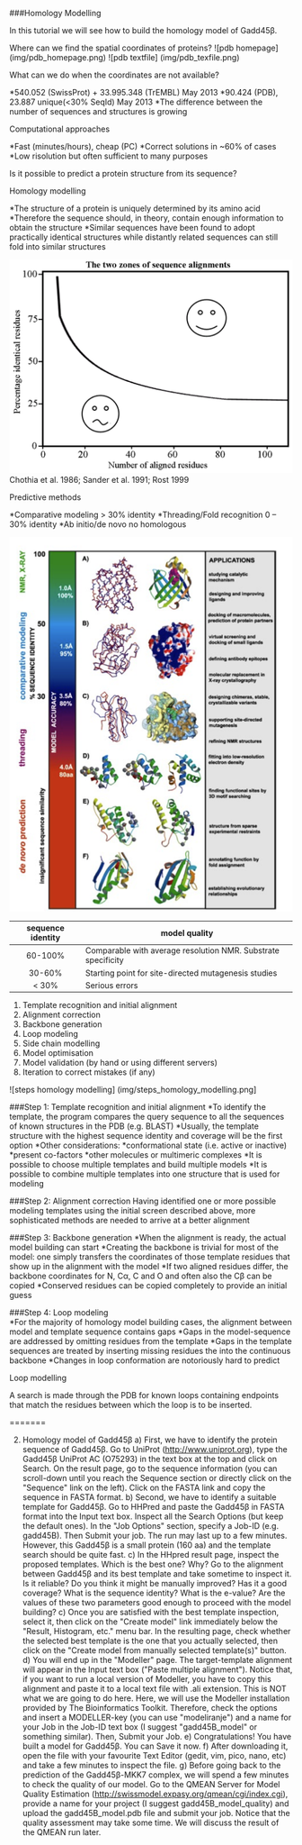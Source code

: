 
###Homology Modelling

In this tutorial we will see how to build the homology model of Gadd45β. 

Where can we find the spatial coordinates of proteins? 
![pdb homepage] (img/pdb_homepage.png)
![pdb textfile] (img/pdb_texfile.png)

What can we do when the coordinates are not available?

*540.052 (SwissProt) + 33.995.348 (TrEMBL) May 2013
*90.424 (PDB), 23.887 unique(<30% SeqId) May 2013
*The difference between the number of sequences and structures is growing

Computational approaches

*Fast (minutes/hours), cheap (PC)
*Correct solutions in ~60% of cases
*Low risolution but often sufficient to many purposes

Is it possible to predict a protein structure from its sequence? 

Homology modelling

*The structure of a protein is uniquely determined by its amino acid
*Therefore the sequence should, in theory, contain enough information to obtain the structure 
*Similar sequences have been found to adopt practically identical structures while distantly related sequences can still fold into similar structures

![sequence-structure identity](img/chothia.png)
Chothia et al. 1986; Sander et al. 1991; Rost 1999

Predictive methods

*Comparative modeling                      > 30% identity
*Threading/Fold recognition                0 – 30% identity
*Ab initio/de novo                         no homologous

![model quality vs xray resolution](img/structure_resolution.png)

sequence identity|model quality
:-----------------:|--------------
60-100%          |Comparable with average resolution NMR. Substrate specificity
30-60%           |Starting point for site-directed mutagenesis studies
< 30%           | Serious errors

1. Template recognition and initial alignment 
2. Alignment correction 
3. Backbone generation 
4. Loop modeling 
5. Side chain modelling 
6. Model optimisation 
7. Model validation (by hand or using different servers)
8. Iteration to correct mistakes (if any)

![steps homology modelling] (img/steps_homology_modelling.png]

###Step 1: Template recognition and initial alignment 
*To identify the template, the program compares the query sequence to all the sequences of known structures in the PDB (e.g. BLAST)
*Usually, the template structure with the highest sequence identity and coverage will be the first option
*Other considerations:
*conformational state (i.e. active or inactive) 
*present co-factors
*other molecules or multimeric complexes
*It is possible to choose multiple templates and build multiple models 
*It is possible to combine multiple templates into one structure that is used for modeling 

###Step 2: Alignment correction
Having identified one or more possible modeling templates using the initial screen described above, more sophisticated methods are needed to arrive at a better alignment 

###Step 3: Backbone generation 
*When the alignment is ready, the actual model building can start 
*Creating the backbone is trivial for most of the model: one simply transfers the coordinates of those template residues that show up in the alignment with the model
*If two aligned residues differ, the backbone coordinates for N, Cα, C and O and often also the Cβ can be copied
*Conserved residues can be copied completely to provide an initial guess 

###Step 4: Loop modeling  
*For the majority of homology model building cases, the alignment between model and template sequence contains gaps 
*Gaps in the model-sequence are addressed by omitting residues from the template 
*Gaps in the template sequences are treated by inserting missing residues the into the continuous backbone 
*Changes in loop conformation are notoriously hard to predict 

Loop modelling

A search is made through the PDB for known loops containing endpoints that match the residues between which the loop is to be inserted. 








=======

2. Homology model of Gadd45β
a) First, we have to identify the protein sequence of Gadd45β. Go to UniProt (http://www.uniprot.org), type the Gadd45β UniProt AC (O75293) in the text box at the top and click on Search. On the result page, go to the sequence information (you can scroll-down until you reach the Sequence section or directly click on the "Sequence" link on the left). Click on the FASTA link and copy the sequence in FASTA format. 
b) Second, we have to identify a suitable template for Gadd45β. Go to HHPred and paste the Gadd45β in FASTA format into the Input text box. Inspect all the Search Options (but keep the default ones).
In the "Job Options" section, specify a Job-ID (e.g. gadd45B). Then Submit your job. The run may last up to a few minutes. However, this Gadd45β is a small protein (160 aa) and the template search should be quite fast.
c) In the HHpred result page, inspect the proposed templates. Which is the best one? Why? Go to the alignment between Gadd45β and its best template and take sometime to inspect it. Is it reliable? Do you think it might be manually improved? Has it a good coverage? What is the sequence identity? What is the e-value? Are the values of these two parameters good enough to proceed with the model building?
c) Once you are satisfied with the best template inspection, select it, then click on the "Create model" link immediately below the "Result, Histogram, etc." menu bar. In the resulting page, check whether the selected best template is the one that you actually selected, then click on the "Create model from manually selected template(s)" button.
d) You will end up in the "Modeller" page.  The target-template alignment will appear in the Input text box ("Paste multiple alignment"). Notice that, if you want to run a local version of Modeller, you have to copy this alignment and paste it to a local text file with .ali extension. This is NOT what we are going to do here. Here, we will use the Modeller installation provided by The Bioinformatics Toolkit. Therefore, check the options and insert a MODELLER-key (you can use "modeliranje") and a name for your Job in the Job-ID text box (I suggest "gadd45B_model" or something similar). Then, Submit your Job.
e) Congratulations! You have built a model for Gadd45β. You can Save it now. 
f) After downloading it, open the file with your favourite Text Editor (gedit, vim, pico, nano, etc) and take a few minutes to inspect the file.
g) Before going back to the prediction of the Gadd45β-MKK7 complex, we will spend a few minutes to check the quality of our model. 
Go to the QMEAN Server for Model Quality Estimation (http://swissmodel.expasy.org/qmean/cgi/index.cgi), provide a name for your project (I suggest gadd45B_model_quality) and upload the gadd45B_model.pdb file and submit your job. Notice that the quality assessment may take some time. We will discuss the result of the QMEAN run later.
